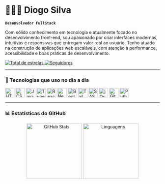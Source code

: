 # 👨🏻‍💻 Diogo Silva

**`Desenvolvedor FullStack`**

Com sólido conhecimento em tecnologia e atualmente focado no desenvolvimento front-end, sou apaixonado por criar interfaces modernas, intuitivas e responsivas que entregam valor real ao usuário. Tenho atuado na construção de aplicações web escaláveis, com atenção à performance, acessibilidade e boas práticas de desenvolvimento.

<p align="left">
  <a href="https://github.com/dkzzyn?tab=repositories&sort=stargazers">
    <img 
      alt="Total de estrelas" 
      title="Total de estrelas GitHub" 
      src="https://custom-icon-badges.demolab.com/github/stars/dkzzyn?style=for-the-badge&labelColor=488207&logo=star&label=Estrelas"
    />
  </a>
  <a href="https://github.com/dkzzyn">
    <img 
      alt="Seguidores" 
      title="Me siga no GitHub" 
      src="https://custom-icon-badges.demolab.com/github/followers/dkzzyn?style=for-the-badge&labelColor=1155ba&logo=github&label=Seguidores&logoColor=white"
    />
  </a>
</p>

---

### 🚀 Tecnologias que uso no dia a dia

<p align="left">
  <img src="https://cdn.jsdelivr.net/gh/devicons/devicon@latest/icons/html5/html5-original.svg" width="30" alt="HTML" title="HTML" />
  <img src="https://cdn.jsdelivr.net/gh/devicons/devicon@latest/icons/css3/css3-original.svg" width="30" alt="CSS" title="CSS" />
  <img src="https://cdn.jsdelivr.net/gh/devicons/devicon@latest/icons/javascript/javascript-original.svg" width="30" alt="JavaScript" title="JavaScript" />
  <img src="https://cdn.jsdelivr.net/gh/devicons/devicon@latest/icons/typescript/typescript-original.svg" width="30" alt="TypeScript" title="TypeScript" />
  <img src="https://cdn.jsdelivr.net/gh/devicons/devicon@latest/icons/react/react-original.svg" width="30" alt="React" title="React" />
  <img src="https://cdn.jsdelivr.net/gh/devicons/devicon@latest/icons/nextjs/nextjs-original.svg" width="30" alt="Next.js" title="Next.js" />
  <img src="https://cdn.jsdelivr.net/gh/devicons/devicon@latest/icons/bootstrap/bootstrap-original.svg" width="30" alt="Bootstrap" title="Bootstrap" />
  <img src="https://cdn.jsdelivr.net/gh/devicons/devicon@latest/icons/tailwindcss/tailwindcss-original.svg" width="30" alt="TailwindCSS" title="TailwindCSS" />
  <img src="https://cdn.jsdelivr.net/gh/devicons/devicon@latest/icons/sass/sass-original.svg" width="30" alt="SASS" title="SASS" />
  <img src="https://cdn.jsdelivr.net/gh/devicons/devicon@latest/icons/jquery/jquery-original.svg" width="30" alt="jQuery" title="jQuery" />
  <img src="https://cdn.jsdelivr.net/gh/devicons/devicon@latest/icons/git/git-original.svg" width="30" alt="Git" title="Git" />
  <img src="https://cdn.jsdelivr.net/gh/devicons/devicon@latest/icons/python/python-original.svg" width="30" alt="Python" title="Python" />
</p>

---

### 📊 Estatísticas do GitHub

<div align="center">
  <img 
    alt="GitHub Stats" 
    height="180em" 
    src="https://github-readme-stats.vercel.app/api?username=dkzzyn&show_icons=true&theme=tokyonight&include_all_commits=true&locale=pt-br" 
  />
  <img 
    alt="Linguagens" 
    height="180em" 
    src="https://github-readme-stats.vercel.app/api/top-langs/?username=dkzzyn&theme=tokyonight&layout=compact&custom_title=Tecnologias&langs_count=9" 
  />
</div>

